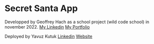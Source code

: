 # Secret Santa App

Developped by Geoffrey Hach as a school project (wild code school) in november 2022.
[My Linkedin](https://www.linkedin.com/in/hachgeoffrey/)
[My Portfolio](https://www.geoffreyhach.fr/)

Deployed by Yavuz Kutuk
[Linkedin](https://www.linkedin.com/in/yavuzkutuk/)
[Website](https://www.yavuz.fr/)

